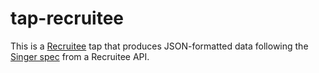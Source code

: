 # tap-recruitee

This is a [Recruitee](https://recruitee.com/) tap that produces JSON-formatted data following the [Singer spec](https://github.com/singer-io/getting-started/blob/master/SPEC.md) from a Recruitee API.
